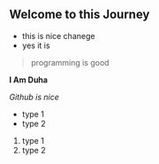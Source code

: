 ## Welcome to  this Journey 
* this is nice chanege
* yes it is
> programming is good

**I Am Duha**

*Github is nice*

* type 1
* type 2

1. type 1
1. type 2

